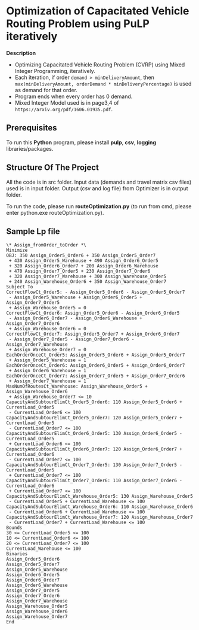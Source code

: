 # Optimization of Capacitated Vehicle Routing Problem using PuLP iteratively

**Description**

-	Optimizing Capacitated Vehicle Routing Problem (CVRP) using Mixed Integer Programming, iteratively.  
-   Each iteration, if order `demand > minDeliveryAmount`, then `max(minDeliveryAmount, orderDemand * minDeliveryPercentage)` is used as demand for that order.
-   Program ends when every order has 0 demand. 
-   Mixed Integer Model used is in page3,4 of `https://arxiv.org/pdf/1606.01935.pdf`.



## Prerequisites

To run this **Python** program, please install **pulp**, **csv**, **logging** libraries/packages. 



## Structure Of The Project

All the code is in src folder. 
Input data (demands and travel matrix csv files) used is in input folder.
Output (csv and log file) from Optimizer is in output folder.

To run the code, please run **routeOptimization.py** (to run from cmd, please enter python.exe routeOptimization.py).


## Sample Lp file

```shell
\* Assign_fromOrder_toOrder *\
Minimize
OBJ: 350 Assign_Order5_Order6 + 350 Assign_Order5_Order7
 + 430 Assign_Order5_Warehouse + 490 Assign_Order6_Order5
 + 320 Assign_Order6_Order7 + 200 Assign_Order6_Warehouse
 + 470 Assign_Order7_Order5 + 230 Assign_Order7_Order6
 + 320 Assign_Order7_Warehouse + 300 Assign_Warehouse_Order5
 + 240 Assign_Warehouse_Order6 + 350 Assign_Warehouse_Order7
Subject To
CorrectFlowCt_Order5: - Assign_Order5_Order6 - Assign_Order5_Order7
 - Assign_Order5_Warehouse + Assign_Order6_Order5 + Assign_Order7_Order5
 + Assign_Warehouse_Order5 = 0
CorrectFlowCt_Order6: Assign_Order5_Order6 - Assign_Order6_Order5
 - Assign_Order6_Order7 - Assign_Order6_Warehouse + Assign_Order7_Order6
 + Assign_Warehouse_Order6 = 0
CorrectFlowCt_Order7: Assign_Order5_Order7 + Assign_Order6_Order7
 - Assign_Order7_Order5 - Assign_Order7_Order6 - Assign_Order7_Warehouse
 + Assign_Warehouse_Order7 = 0
EachOrderOnceCt_Order5: Assign_Order5_Order6 + Assign_Order5_Order7
 + Assign_Order5_Warehouse = 1
EachOrderOnceCt_Order6: Assign_Order6_Order5 + Assign_Order6_Order7
 + Assign_Order6_Warehouse = 1
EachOrderOnceCt_Order7: Assign_Order7_Order5 + Assign_Order7_Order6
 + Assign_Order7_Warehouse = 1
MaxNumOfRoutesCt_Warehouse: Assign_Warehouse_Order5 + Assign_Warehouse_Order6
 + Assign_Warehouse_Order7 <= 10
CapacityAndSubtourElimCt_Order5_Order6: 110 Assign_Order5_Order6 + CurrentLoad_Order5
 - CurrentLoad_Order6 <= 100
CapacityAndSubtourElimCt_Order5_Order7: 120 Assign_Order5_Order7 + CurrentLoad_Order5
 - CurrentLoad_Order7 <= 100
CapacityAndSubtourElimCt_Order6_Order5: 130 Assign_Order6_Order5 - CurrentLoad_Order5
 + CurrentLoad_Order6 <= 100
CapacityAndSubtourElimCt_Order6_Order7: 120 Assign_Order6_Order7 + CurrentLoad_Order6
 - CurrentLoad_Order7 <= 100
CapacityAndSubtourElimCt_Order7_Order5: 130 Assign_Order7_Order5 - CurrentLoad_Order5
 + CurrentLoad_Order7 <= 100
CapacityAndSubtourElimCt_Order7_Order6: 110 Assign_Order7_Order6 - CurrentLoad_Order6
 + CurrentLoad_Order7 <= 100
CapacityAndSubtourElimCt_Warehouse_Order5: 130 Assign_Warehouse_Order5
 - CurrentLoad_Order5 + CurrentLoad_Warehouse <= 100
CapacityAndSubtourElimCt_Warehouse_Order6: 110 Assign_Warehouse_Order6
 - CurrentLoad_Order6 + CurrentLoad_Warehouse <= 100
CapacityAndSubtourElimCt_Warehouse_Order7: 120 Assign_Warehouse_Order7
 - CurrentLoad_Order7 + CurrentLoad_Warehouse <= 100
Bounds
30 <= CurrentLoad_Order5 <= 100
10 <= CurrentLoad_Order6 <= 100
20 <= CurrentLoad_Order7 <= 100
CurrentLoad_Warehouse <= 100
Binaries
Assign_Order5_Order6
Assign_Order5_Order7
Assign_Order5_Warehouse
Assign_Order6_Order5
Assign_Order6_Order7
Assign_Order6_Warehouse
Assign_Order7_Order5
Assign_Order7_Order6
Assign_Order7_Warehouse
Assign_Warehouse_Order5
Assign_Warehouse_Order6
Assign_Warehouse_Order7
End
```